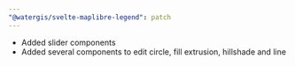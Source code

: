 ```yaml
---
"@watergis/svelte-maplibre-legend": patch
---
```


- Added slider components
- Added several components to edit circle, fill extrusion, hillshade and line
